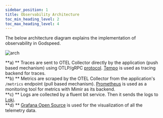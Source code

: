 ```yaml
---
sidebar_position: 1
title: Observability Architecture
toc_min_heading_level: 2
toc_max_heading_level: 4
---
```



The below architecture diagram explains the implementation of observability in Godspeed.   

![arch](/img/opentelemetry.jpg)

**a) ** Traces are sent to OTEL Collector directly by the application (push based mechanism) using OTLP/gRPC [protocol](https://opentelemetry.io/docs/specs/otlp/). [Tempo](https://grafana.com/docs/tempo/latest/) is used as tracing backend for traces.   
**b) ** Metrics are scraped by the OTEL Collector from the application's `/metrics` endpoint (pull based mechanism). [Prometheus](https://prometheus.io/docs/introduction/overview/) is used as a monitoring tool for metrics with Mimir as its backend.     
**c) ** Logs are collected by a fluent bit service. Then it sends the logs to [Loki](https://grafana.com/docs/loki/latest/).   
**d) ** [Grafana Open Source](https://grafana.com/docs/grafana/latest/fundamentals/#grafana-open-source) is used for the visualization of all the telemetry data.

